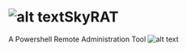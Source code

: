 # ![alt text](https://raw.githubusercontent.com/YSCHGroup/SkyRAT/master/assets/skyrat.ico)SkyRAT

A Powershell Remote Administration Tool
![alt text](https://raw.githubusercontent.com/YSCHGroup/SkyRAT/master/SkyRAT%20-%20Logo.png)